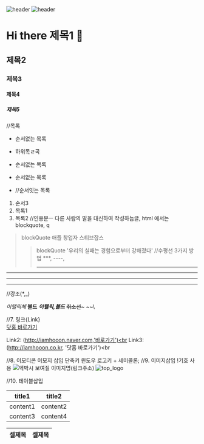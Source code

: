 ![header](https://capsule-render.vercel.app/api?type=venom)
![header](https://capsule-render.vercel.app/api?color=auto)


# Hi there 제목1 👋
## 제목2
### 제목3
#### 제목4
##### 제목5

//목록
* 순서없는 목록
 + 하위목ㄹ곡
* 순서없는 목록
* 순서없는 목록

* //순서잇는 목록
1. 순서3
2. 목록1
3. 목록2 
//인용문ㅡ 다른 사람의 말을 대신하여 작성하늠글, html 에서는 blockquote, q
> blockQuote 애플 창업자 스티브잡스
>> blockQuote '우리의 실패는 경험으로부터 강해졌다'
//수평선 3가지 방법 ***, ----, <hr />
***
---
<hr />
//강조(*,_)

*이탤릭체*
**볼드**
***이텔릭,볼드***
~~취소선~~~ ~~\

//7. 링크{Link} <br>
[닷홈 바로가기](http://iamhooon.dothome.co.kr)

Link2: (http://iamhooon.naver.com,'바로가기')<br
Link3: (http://iamhooon.co.kr, '닷홈 바로가기')<br

//8. 이모티콘  이모지 삽입 단축키 윈도우 로고키 + 세미콜론;
//9. 이미지삽입 !기호 사용
![엑박시 보여질 이미지명](이미지주소)(링크주소)
![top_logo](https://harimpetfood.com/SkinImg/top_logo.gif)

//10. 테이블삽입

title1 | title2
-|-
content1 | content2
content3 | content4

<table>
 <thead>
  <tr>
   <th>셀제목</th><th>셀제목</th>
  </tr>
 </thead>
</table>

